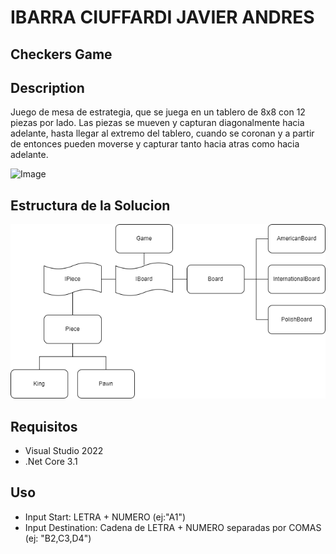 # IBARRA CIUFFARDI JAVIER ANDRES


## Checkers Game

## Description
Juego de mesa de estrategia, que se juega en un tablero de 8x8 con 12 piezas por lado. Las piezas se mueven  y capturan diagonalmente hacia adelante, hasta llegar al extremo del tablero, cuando se coronan y a partir de entonces pueden moverse y capturar tanto hacia atras como hacia adelante.

![Image](https://upload.wikimedia.org/wikipedia/commons/thumb/4/44/Column_draughts_game.gif/158px-Column_draughts_game.gif)

## Estructura de la Solucion

![Alt text](estructura_solucion.png?raw=true)

## Requisitos
* Visual Studio 2022
* .Net Core 3.1

## Uso

* Input Start: LETRA + NUMERO (ej:"A1")
* Input Destination: Cadena de LETRA + NUMERO separadas por COMAS  (ej: "B2,C3,D4")